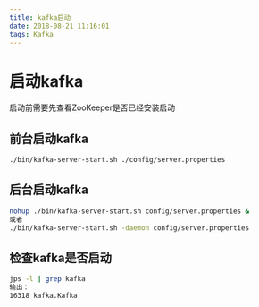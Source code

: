 ```yaml
---
title: kafka启动
date: 2018-08-21 11:16:01
tags: Kafka
---
```


# 启动kafka

启动前需要先查看ZooKeeper是否已经安装启动

## 前台启动kafka

```bash
./bin/kafka-server-start.sh ./config/server.properties
```

## 后台启动kafka

```bash
nohup ./bin/kafka-server-start.sh config/server.properties &
或者
./bin/kafka-server-start.sh -daemon config/server.properties
```

## 检查kafka是否启动

```bash
jps -l | grep kafka
输出：
16318 kafka.Kafka
```
